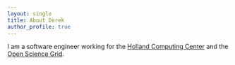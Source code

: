 ```yaml
---
layout: single
title: About Derek
author_profile: true
---
```


I am a software engineer working for the [Holland Computing Center](https://hcc.unl.edu/) and the [Open Science Grid](https://opensciencegrid.org/).